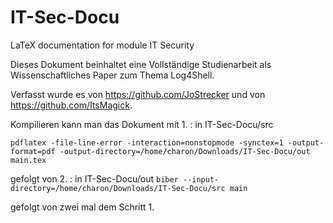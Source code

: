 # IT-Sec-Docu
LaTeX documentation for module IT Security

Dieses Dokument beinhaltet eine Vollständige Studienarbeit als Wissenschaftliches Paper zum Thema Log4Shell.

Verfasst wurde es von https://github.com/JoStrecker und von https://github.com/ItsMagick.

Kompilieren kann man das Dokument mit 1. :
in IT-Sec-Docu/src

`pdflatex -file-line-error -interaction=nonstopmode -synctex=1 -output-format=pdf -output-directory=/home/charon/Downloads/IT-Sec-Docu/out main.tex`

gefolgt von 2. :
in IT-Sec-Docu/out
`biber --input-directory=/home/charon/Downloads/IT-Sec-Docu/src main`

gefolgt von zwei mal  dem Schritt 1. 
